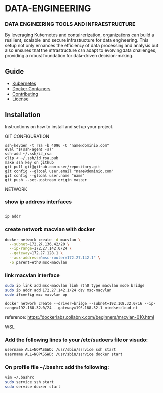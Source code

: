 # DATA-ENGINEERING
### DATA ENGINEERING TOOLS AND INFRAESTRUCTURE

By leveraging Kubernetes and containerization, organizations can build a resilient, scalable, and secure infrastructure for data engineering. This setup not only enhances the efficiency of data processing and analysis but also ensures that the infrastructure can adapt to evolving data challenges, providing a robust foundation for data-driven decision-making.

## Guide

- [Kubernetes](https://github.com/nathanmsc/DATA-ENGINEERING/blob/main/KUBERNETES/README.md)
- [Docker Containers](https://github.com/nathanmsc/DATA-ENGINEERING/tree/main/DOCKER)
- [Contributing](#contributing)
- [License](#license)

## Installation

Instructions on how to install and set up your project.

GIT CONFIGURATION
```
ssh-keygen -t rsa -b 4096 -C "name@dominio.com"
eval "$(ssh-agent -s)"
ssh-add ~/.ssh/id_rsa
clip < ~/.ssh/id_rsa.pub
make ssh key on github
git pull git@github.com:user/repository.git
git config --global user.email "name@dominio.com"
git config --global user.name "name"
git push --set-upstream origin master
```

NETWORK

### show ip address interfaces
```sh

ip addr

```
### create network macvlan with docker
```sh
docker network create -d macvlan \
  --subnet=172.27.136.42/20 \
  --ip-range=172.27.142.0/24 \
  --gateway=172.27.128.1 \
  --aux-address="msc-router=172.27.142.1" \
  -o parent=eth0 msc-macvlan

```
### link macvlan interface
```sh
sudo ip link add msc-macvlan link eth0 type macvlan mode bridge
sudo ip addr add 172.27.142.1/24 dev msc-macvlan
sudo ifconfig msc-macvlan up
```

```
docker network create --driver=bridge --subnet=192.168.32.0/16 --ip-range=192.168.32.0/24 --gateway=192.168.32.1 mindsetcloud-nt
```
reference: https://dockerlabs.collabnix.com/beginners/macvlan-010.html

WSL

### Add the following lines to your /etc/sudoers file or visudo:
```sh
username ALL=NOPASSWD: /usr/sbin/service ssh start
username ALL=NOPASSWD: /usr/sbin/service docker start

```
### On profile file ~/.bashrc add the following:

```sh
vim ~/.bashrc
sudo service ssh start
sudo service docker start
```
